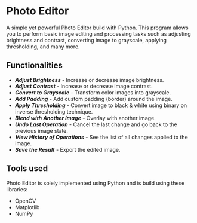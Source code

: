 # Photo Editor

A simple yet powerful Photo Editor build with Python. This program allows you to perform basic image editing and processing tasks such as adjusting brightness and contrast, converting image to grayscale, applying thresholding, and many more.

## Functionalities
- ***Adjust Brightness*** - Increase or decrease image brightness.
- ***Adjust Contrast*** - Increase or decrease image contrast.
- ***Convert to Grayscale*** - Transform color images into grayscale.
- ***Add Padding*** - Add custom padding (border) around the image.
- ***Apply Thresholding*** - Convert image to black & white using binary on inverse thresholding technique.
- ***Blend with Another Image*** - Overlay with another image.
- ***Undo Last Operation*** - Cancel the last change and go back to the previous image state.
- ***View History of Operations*** - See the list of all changes applied to the image.
- ***Save the Result*** - Export the edited image.

## Tools used
Photo Editor is solely implemented using Python and is build using these libraries:
- OpenCV 
- Matplotlib
- NumPy
